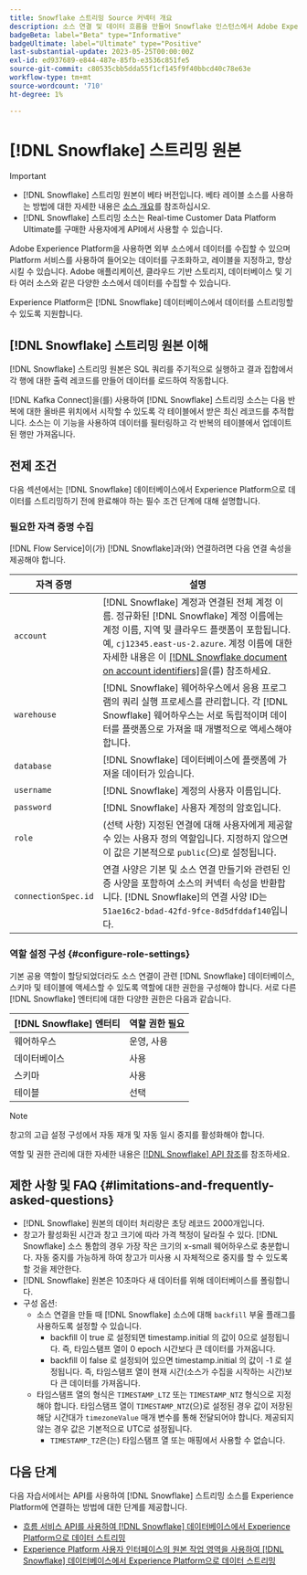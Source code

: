 ```yaml
---
title: Snowflake 스트리밍 Source 커넥터 개요
description: 소스 연결 및 데이터 흐름을 만들어 Snowflake 인스턴스에서 Adobe Experience Platform으로 스트리밍 데이터를 수집하는 방법을 알아봅니다
badgeBeta: label="Beta" type="Informative"
badgeUltimate: label="Ultimate" type="Positive"
last-substantial-update: 2023-05-25T00:00:00Z
exl-id: ed937689-e844-487e-85fb-e3536c851fe5
source-git-commit: c80535cbb5dda55f1cf145f9f40bbcd40c78e63e
workflow-type: tm+mt
source-wordcount: '710'
ht-degree: 1%

---
```


# [!DNL Snowflake] 스트리밍 원본

>[!IMPORTANT]
>
>* [!DNL Snowflake] 스트리밍 원본이 베타 버전입니다. 베타 레이블 소스를 사용하는 방법에 대한 자세한 내용은 [소스 개요](../../home.md#terms-and-conditions)를 참조하십시오.
>* [!DNL Snowflake] 스트리밍 소스는 Real-time Customer Data Platform Ultimate를 구매한 사용자에게 API에서 사용할 수 있습니다.

Adobe Experience Platform을 사용하면 외부 소스에서 데이터를 수집할 수 있으며 Platform 서비스를 사용하여 들어오는 데이터를 구조화하고, 레이블을 지정하고, 향상시킬 수 있습니다. Adobe 애플리케이션, 클라우드 기반 스토리지, 데이터베이스 및 기타 여러 소스와 같은 다양한 소스에서 데이터를 수집할 수 있습니다.

Experience Platform은 [!DNL Snowflake] 데이터베이스에서 데이터를 스트리밍할 수 있도록 지원합니다.

## [!DNL Snowflake] 스트리밍 원본 이해

[!DNL Snowflake] 스트리밍 원본은 SQL 쿼리를 주기적으로 실행하고 결과 집합에서 각 행에 대한 출력 레코드를 만들어 데이터를 로드하여 작동합니다.

[!DNL Kafka Connect]을(를) 사용하여 [!DNL Snowflake] 스트리밍 소스는 다음 반복에 대한 올바른 위치에서 시작할 수 있도록 각 테이블에서 받은 최신 레코드를 추적합니다. 소스는 이 기능을 사용하여 데이터를 필터링하고 각 반복의 테이블에서 업데이트된 행만 가져옵니다.

## 전제 조건

다음 섹션에서는 [!DNL Snowflake] 데이터베이스에서 Experience Platform으로 데이터를 스트리밍하기 전에 완료해야 하는 필수 조건 단계에 대해 설명합니다.

### 필요한 자격 증명 수집

[!DNL Flow Service]이(가) [!DNL Snowflake]과(와) 연결하려면 다음 연결 속성을 제공해야 합니다.

| 자격 증명 | 설명 |
| --- | --- |
| `account` | [!DNL Snowflake] 계정과 연결된 전체 계정 이름. 정규화된 [!DNL Snowflake] 계정 이름에는 계정 이름, 지역 및 클라우드 플랫폼이 포함됩니다. 예, `cj12345.east-us-2.azure`. 계정 이름에 대한 자세한 내용은 이 [[!DNL Snowflake document on account identifiers]](<https://docs.snowflake.com/en/user-guide/admin-account-identifier.html>)을(를) 참조하세요. |
| `warehouse` | [!DNL Snowflake] 웨어하우스에서 응용 프로그램의 쿼리 실행 프로세스를 관리합니다. 각 [!DNL Snowflake] 웨어하우스는 서로 독립적이며 데이터를 플랫폼으로 가져올 때 개별적으로 액세스해야 합니다. |
| `database` | [!DNL Snowflake] 데이터베이스에 플랫폼에 가져올 데이터가 있습니다. |
| `username` | [!DNL Snowflake] 계정의 사용자 이름입니다. |
| `password` | [!DNL Snowflake] 사용자 계정의 암호입니다. |
| `role` | (선택 사항) 지정된 연결에 대해 사용자에게 제공할 수 있는 사용자 정의 역할입니다. 지정하지 않으면 이 값은 기본적으로 `public`(으)로 설정됩니다. |
| `connectionSpec.id` | 연결 사양은 기본 및 소스 연결 만들기와 관련된 인증 사양을 포함하여 소스의 커넥터 속성을 반환합니다. [!DNL Snowflake]의 연결 사양 ID는 `51ae16c2-bdad-42fd-9fce-8d5dfddaf140`입니다. |


### 역할 설정 구성 {#configure-role-settings}

기본 공용 역할이 할당되었더라도 소스 연결이 관련 [!DNL Snowflake] 데이터베이스, 스키마 및 테이블에 액세스할 수 있도록 역할에 대한 권한을 구성해야 합니다. 서로 다른 [!DNL Snowflake] 엔터티에 대한 다양한 권한은 다음과 같습니다.

| [!DNL Snowflake] 엔터티 | 역할 권한 필요 |
| --- | --- |
| 웨어하우스 | 운영, 사용 |
| 데이터베이스 | 사용 |
| 스키마 | 사용 |
| 테이블 | 선택 |

>[!NOTE]
>
>창고의 고급 설정 구성에서 자동 재개 및 자동 일시 중지를 활성화해야 합니다.

역할 및 권한 관리에 대한 자세한 내용은 [[!DNL Snowflake] API 참조](<https://docs.snowflake.com/en/sql-reference/sql/grant-privilege>)를 참조하세요.

## 제한 사항 및 FAQ {#limitations-and-frequently-asked-questions}

* [!DNL Snowflake] 원본의 데이터 처리량은 초당 레코드 2000개입니다.
* 창고가 활성화된 시간과 창고 크기에 따라 가격 책정이 달라질 수 있다. [!DNL Snowflake] 소스 통합의 경우 가장 작은 크기의 x-small 웨어하우스로 충분합니다. 자동 중지를 가능하게 하여 창고가 미사용 시 자체적으로 중지를 할 수 있도록 할 것을 제안한다.
* [!DNL Snowflake] 원본은 10초마다 새 데이터를 위해 데이터베이스를 폴링합니다.
* 구성 옵션:
   * 소스 연결을 만들 때 [!DNL Snowflake] 소스에 대해 `backfill` 부울 플래그를 사용하도록 설정할 수 있습니다.
      * backfill 이 true 로 설정되면 timestamp.initial 의 값이 0으로 설정됩니다. 즉, 타임스탬프 열이 0 epoch 시간보다 큰 데이터를 가져옵니다.
      * backfill 이 false 로 설정되어 있으면 timestamp.initial 의 값이 -1 로 설정됩니다. 즉, 타임스탬프 열이 현재 시간(소스가 수집을 시작하는 시간)보다 큰 데이터를 가져옵니다.
   * 타임스탬프 열의 형식은 `TIMESTAMP_LTZ` 또는 `TIMESTAMP_NTZ` 형식으로 지정해야 합니다. 타임스탬프 열이 `TIMESTAMP_NTZ`(으)로 설정된 경우 값이 저장된 해당 시간대가 `timezoneValue` 매개 변수를 통해 전달되어야 합니다. 제공되지 않는 경우 값은 기본적으로 UTC로 설정됩니다.
      * `TIMESTAMP_TZ`은(는) 타임스탬프 열 또는 매핑에서 사용할 수 없습니다.

## 다음 단계

다음 자습서에서는 API를 사용하여 [!DNL Snowflake] 스트리밍 소스를 Experience Platform에 연결하는 방법에 대한 단계를 제공합니다.

* [흐름 서비스 API를 사용하여  [!DNL Snowflake] 데이터베이스에서 Experience Platform으로 데이터 스트리밍](../../tutorials/api/create/databases/snowflake-streaming.md)
* [Experience Platform 사용자 인터페이스의 원본 작업 영역을 사용하여  [!DNL Snowflake] 데이터베이스에서 Experience Platform으로 데이터 스트리밍](../../tutorials/ui/create/databases/snowflake-streaming.md)
